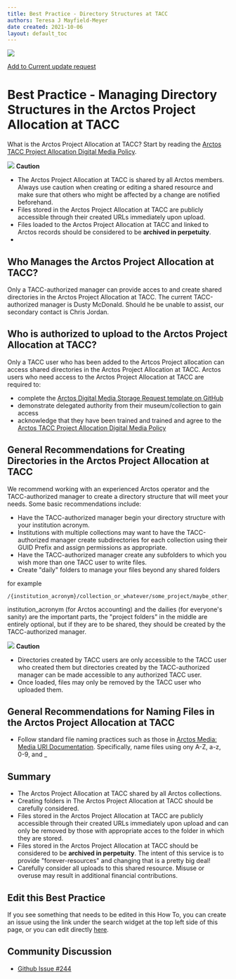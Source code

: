 ```yaml
---
title: Best Practice - Directory Structures at TACC 
authors: Teresa J Mayfield-Meyer
date created: 2021-10-06
layout: default_toc
---
```


![](https://raw.githubusercontent.com/ArctosDB/documentation-wiki/gh-pages/tutorial_images/Bear%20Work%20in%20Progress.JPG)

[Add to Current update request](https://github.com/ArctosDB/documentation-wiki/issues/244)

# Best Practice - Managing Directory Structures in the Arctos Project Allocation at TACC 

What is the Arctos Project Allocation at TACC? Start by reading the [Arctos TACC Project Allocation Digital Media Policy](https://docs.google.com/document/d/1unq0N5bKDCVznnbHpe21Xiy4K4spW4b7g-YqqcDd2nQ/edit?usp=sharing). 

![](https://raw.githubusercontent.com/ArctosDB/documentation-wiki/gh-pages/tutorial_images/Bear%20Caution.jpg) **Caution**  

* The Arctos Project Allocation at TACC is shared by all Arctos members. Always use caution when creating or editing a shared resource and make sure that others who might be affected by a change are notified beforehand. 
* Files stored in the Arctos Project Allocation at TACC are publicly accessible through their created URLs immediately upon upload.
* Files loaded to the Arctos Project Allocation at TACC and linked to Arctos records should be considered to be **archived in perpetuity**.
* 

## Who Manages the Arctos Project Allocation at TACC?
Only a TACC-authorized manager can provide acces to and create shared directories in the Arctos Project Allocation at TACC.
The current TACC-authorized manager is Dusty McDonald. Should he be unable to assist, our secondary contact is Chris Jordan.

## Who is authorized to upload to the Arctos Project Allocation at TACC?
Only a TACC user who has been added to the Artcos Project allocation can access shared directories in the Arctos Project Allocation at TACC. Arctos users who need access to the Arctos Project Allocation at TACC are required to:

* complete the [Arctos Digital Media Storage Request template on GitHub](https://github.com/ArctosDB/internal/issues/new?assignees=&labels=Digital+Media+Storage+Request&template=arctos-digital-media-storage-request.md&title=Arctos+Digital+Media+Storage+Request) 
* demonstrate delegated authority from their museum/collection to gain access 
* acknowledge that they have been trained and trained and agree to the [Arctos TACC Project Allocation Digital Media Policy](https://docs.google.com/document/d/1unq0N5bKDCVznnbHpe21Xiy4K4spW4b7g-YqqcDd2nQ/edit?usp=sharing) 

## General Recommendations for Creating Directories in the Arctos Project Allocation at TACC

We recommend working with an experienced Arctos operator and the TACC-authorized manager to create a directory structure that will meet your needs. Some basic recommendations include:

* Have the TACC-authorized manager begin your directory structure with your institution acronym.
* Institutions with multiple collections may want to have the TACC-authorized manager create subdirectories for each collection using their GUID Prefix and assign permissions as appropriate.
* Have the TACC-authorized manager create any subfolders to which you wish more than one TACC user to write files.
* Create "daily" folders to manage your files beyond any shared folders 

for example
```
/{institution_acronym}/collection_or_whatever/some_project/maybe_other_stuff/{yyyy_mm_dd}/
```
institution_acronym (for Arctos accounting) and the dailies (for everyone's sanity) are the important parts, the "project folders" in the middle are entirely optional, but if they are to be shared, they should be created by the TACC-authorized manager.

![](https://raw.githubusercontent.com/ArctosDB/documentation-wiki/gh-pages/tutorial_images/Bear%20Caution.jpg) **Caution**  

* Directories created by TACC users are only accessible to the TACC user who created them but directories created by the TACC-authorized manager can be made accessible to any authorized TACC user. 
* Once loaded, files may only be removed by the TACC user who uploaded them.

## General Recommendations for Naming Files in the Arctos Project Allocation at TACC
* Follow standard file naming practices such as those in [Arctos Media: Media URI Documentation](documentation/media.html#media-uri). Specifically, name files using ony A-Z, a-z, 0-9, and _ 

## Summary

 - The Arctos Project Allocation at TACC shared by all Arctos collections.
 - Creating folders in The Arctos Project Allocation at TACC should be carefully considered.
 - Files stored in the Arctos Project Allocation at TACC are publicly accessible through their created URLs immediately upon upload and can only be removed by those with appropriate acces to the folder in which they are stored.
 - Files stored in the Arctos Project Allocation at TACC should be considered to be **archived in perpetuity**. The intent of this service is to provide "forever-resources" and changing that is a pretty big deal!
 - Carefully consider all uploads to this shared resource. Misuse or overuse may result in additional financial contributions.
 
## Edit this Best Practice

If you see something that needs to be edited in this How To, you can create an issue using the link under the search widget at the top left side of this page, or you can edit directly [here](https://github.com/ArctosDB/documentation-wiki/edit/gh-pages/_best_practices/TACC_allocation.markdown).


## Community Discussion
- [Github Issue #244](https://github.com/ArctosDB/documentation-wiki/issues/244)
